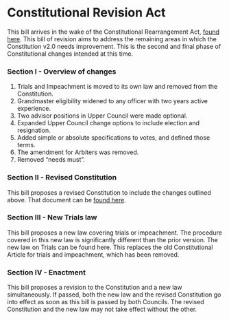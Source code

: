 [Bill number: 7-302]: #
[Author: Archmage LadyVulcan]: #
[Proposed Date: 2/8/2022]: #
[Passed Date: 2/25/2022]: #

# Constitutional Revision Act

This bill arrives in the wake of the Constitutional Rearrangement Act, [found here](../Laws/7-301%20Constitutional%20Rearrangement%20Act.md). This bill of revision aims to address the remaining areas in which the Constitution v2.0 needs improvement. This is the second and final phase of Constitutional changes intended at this time.

### Section I - Overview of changes

1. Trials and Impeachment is moved to its own law and removed from the Constitution.
1. Grandmaster eligibility widened to any officer with two years active experience.
1. Two advisor positions in Upper Council were made optional.
1. Expanded Upper Council change options to include election and resignation.
1. Added simple or absolute specifications to votes, and defined those terms.
1. The amendment for Arbiters was removed.
1. Removed “needs must”.

### Section II - Revised Constitution

This bill proposes a revised Constitution to include the changes outlined above. That document can be [found here](../Statutes/Constitution.md).

### Section III - New Trials law

This bill proposes a new law covering trials or impeachment. The procedure covered in this new law is significantly different than the prior version. The new law on Trials can be found here. This replaces the old Constitutional Article for trials and impeachment, which has been removed.

### Section IV - Enactment

This bill proposes a revision to the Constitution and a new law simultaneously. If passed, both the new law and the revised Constitution go into effect as soon as this bill is passed by both Councils. The revised Constitution and the new law may not take effect without the other.
